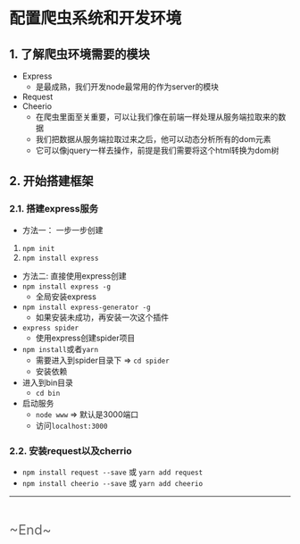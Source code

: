 # 配置爬虫系统和开发环境
<ClientOnly>
  <Valine></Valine>
</ClientOnly>

## 1. 了解爬虫环境需要的模块
- Express
  - 是最成熟，我们开发node最常用的作为server的模块
- Request
- Cheerio
  - 在爬虫里面至关重要，可以让我们像在前端一样处理从服务端拉取来的数据
  - 我们把数据从服务端拉取过来之后，他可以动态分析所有的dom元素
  - 它可以像jquery一样去操作，前提是我们需要将这个html转换为dom树

## 2. 开始搭建框架
### 2.1. 搭建express服务
- 方法一： 一步一步创建
1. `npm init`
2. `npm install express`
- 方法二: 直接使用express创建
- `npm install express -g`
  - 全局安装express
- `npm install express-generator -g`
  - 如果安装未成功，再安装一次这个插件
- `express spider`
  - 使用express创建spider项目
- `npm install`或者`yarn`
  - 需要进入到spider目录下 => `cd spider`
  - 安装依赖
- 进入到bin目录
  - `cd bin`
- 启动服务
  - `node www` => 默认是3000端口
  - 访问`localhost:3000`

### 2.2. 安装request以及cherrio
- `npm install request --save` 或 `yarn add request`
- `npm install cheerio --save` 或 `yarn add cheerio`

---
<br />

<font color="#666" size="5">\~End~</font>